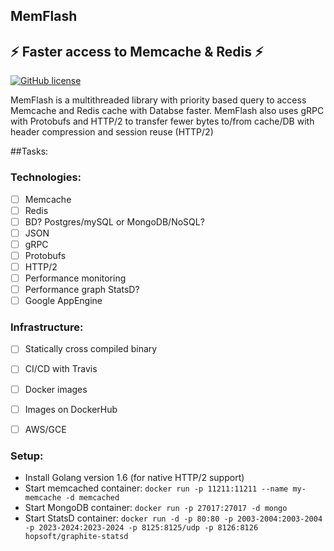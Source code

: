 ## MemFlash
:zap: Faster access to Memcache &amp; Redis :zap:
-------------
[![GitHub license](https://img.shields.io/github/license/mashape/apistatus.svg)](https://github.com/gunjan5/MemFlash/blob/master/LICENSE)

MemFlash is a multithreaded library with priority based query to access Memcache and Redis cache with Databse faster.
MemFlash also uses gRPC with Protobufs and HTTP/2 to transfer fewer bytes to/from cache/DB with header compression and session reuse (HTTP/2) 

##Tasks:
### Technologies:
- [ ] Memcache 
- [ ] Redis
- [ ] BD? Postgres/mySQL or MongoDB/NoSQL?
- [ ] JSON
- [ ] gRPC
- [ ] Protobufs
- [ ] HTTP/2
- [ ] Performance monitoring
- [ ] Performance graph StatsD?
- [ ] Google AppEngine

### Infrastructure:
- [ ] Statically cross compiled binary 
- [ ] CI/CD with Travis 
- [ ] Docker images
- [ ] Images on DockerHub
- [ ] AWS/GCE



### Setup:
- Install Golang version 1.6 (for native HTTP/2 support)
- Start memcached container: `docker run -p 11211:11211 --name my-memcache -d memcached`
- Start MongoDB container: `docker run -p 27017:27017 -d mongo`
- Start StatsD container: `docker run -d -p 80:80 -p 2003-2004:2003-2004 -p 2023-2024:2023-2024 -p 8125:8125/udp -p 8126:8126 hopsoft/graphite-statsd`

